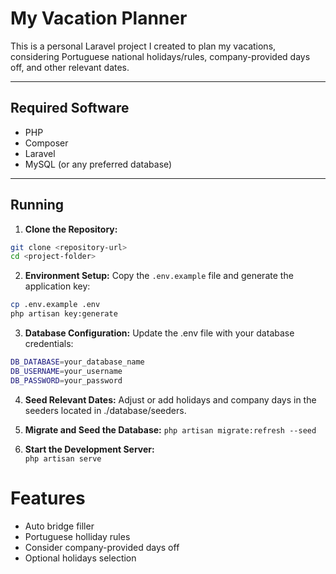 # My Vacation Planner

This is a personal Laravel project I created to plan my vacations, considering Portuguese national holidays/rules, company-provided days off, and other relevant dates.

---

## Required Software
- PHP
- Composer
- Laravel
- MySQL (or any preferred database)

---

## Running

1. **Clone the Repository:**
```bash
git clone <repository-url>
cd <project-folder>
```

2. **Environment Setup:**
Copy the `.env.example` file and generate the application key:
 
```bash
cp .env.example .env
php artisan key:generate
```

3. **Database Configuration:** 
Update the .env file with your database credentials:

```bash
DB_DATABASE=your_database_name
DB_USERNAME=your_username
DB_PASSWORD=your_password
```

4. **Seed Relevant Dates:** 
Adjust or add holidays and company days in the seeders located in ./database/seeders.

5. **Migrate and Seed the Database:**
`php artisan migrate:refresh --seed`

6. **Start the Development Server:**   
`php artisan serve`


# Features
- Auto bridge filler
- Portuguese holliday rules
- Consider company-provided days off
- Optional holidays selection
